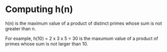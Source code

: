 # Computing h(n)

h(n) is the maximum value of a product of distinct primes
whose sum is not greater than n.

For example, h(10) = 2 x 3 x 5 = 30 is the maxumum value of a product
of primes whose sum is not larger than 10.
